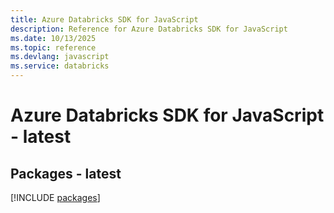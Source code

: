 ```yaml
---
title: Azure Databricks SDK for JavaScript
description: Reference for Azure Databricks SDK for JavaScript
ms.date: 10/13/2025
ms.topic: reference
ms.devlang: javascript
ms.service: databricks
---
```

# Azure Databricks SDK for JavaScript - latest
## Packages - latest
[!INCLUDE [packages](databricks-index.md)]